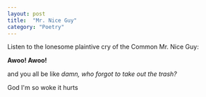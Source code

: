 ```yaml
---
layout: post
title:  "Mr. Nice Guy"
category: "Poetry"
---
```


Listen to the lonesome plaintive cry
of the Common Mr. Nice Guy:

**Awoo! Awoo!**

and you all be like _damn, who forgot to take out the trash?_

God I'm so woke it hurts
